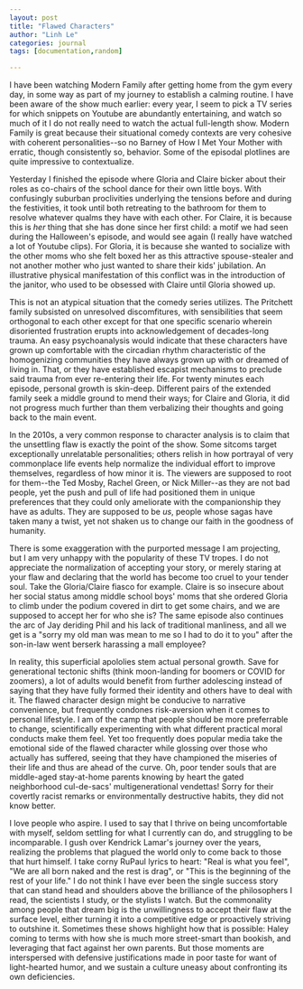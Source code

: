 ```yaml
---
layout: post
title: "Flawed Characters"
author: "Linh Le"
categories: journal
tags: [documentation,random]

---
```

I have been watching Modern Family after getting home from the gym every day, in some way as part of my journey to establish a calming routine. I have been aware of the show much earlier: every year, I seem to pick a TV series for which snippets on Youtube are abundantly entertaining, and watch so much of it I do not really need to watch the actual full-length show. Modern Family is great because their situational comedy contexts are very cohesive with coherent personalities--so no Barney of How I Met Your Mother with erratic, though consistently so, behavior. Some of the episodal plotlines are quite impressive to contextualize.

Yesterday I finished the episode where Gloria and Claire bicker about their roles as co-chairs of the school dance for their own little boys. With confusingly suburban proclivities underlying the tensions before and during the festivities, it took until both retreating to the bathroom for them to resolve whatever qualms they have with each other. For Claire, it is because this is <em>her</em> thing that she has done since her first child: a motif we had seen during the Halloween's episode, and would see again (I really have watched a lot of Youtube clips). For Gloria, it is because she wanted to socialize with the other moms who she felt boxed her as this attractive spouse-stealer and not another mother who just wanted to share their kids' jubilation. An illustrative physical manifestation of this conflict was in the introduction of the janitor, who used to be obsessed with Claire until Gloria showed up.

This is not an atypical situation that the comedy series utilizes. The Pritchett family subsisted on unresolved discomfitures, with sensibilities that seem orthogonal to each other except for that one specific scenario wherein disoriented frustration erupts into acknowledgement of decades-long trauma. An easy psychoanalysis would indicate that these characters have grown up comfortable with the circadian rhythm characteristic of the homogenizing communities they have always grown up with or dreamed of living in. That, or they have established escapist mechanisms to preclude said trauma from ever re-entering their life. For twenty minutes each episode, personal growth is skin-deep. Different pairs of the extended family seek a middle ground to mend their ways; for Claire and Gloria, it did not progress much further than them verbalizing their thoughts and going back to the main event.

In the 2010s, a very common response to character analysis is to claim that the unsettling flaw is exactly the point of the show. Some sitcoms target exceptionally unrelatable personalities; others relish in how portrayal of very commonplace life events help normalize the individual effort to improve themselves, regardless of how minor it is. The viewers are supposed to root for them--the Ted Mosby, Rachel Green, or Nick Miller--as they are not bad people, yet the push and pull of life had positioned them in unique preferences that they could only ameliorate with the companionship they have as adults. They are supposed to be <em>us</em>, people whose sagas have taken many a twist, yet not shaken us to change our faith in the goodness of humanity.

There is some exaggeration with the purported message I am projecting, but I am very unhappy with the popularity of these TV tropes. I do not appreciate the normalization of accepting your story, or merely staring at your flaw and declaring that the world has become too cruel to your tender soul. Take the Gloria/Claire fiasco for example. Claire is so insecure about her social status among middle school boys' moms that she ordered Gloria to climb under the podium covered in dirt to get some chairs, and we are supposed to accept her for who she is? The same episode also continues the arc of Jay deriding Phil and his lack of traditional manliness, and all we get is a "sorry my old man was mean to me so I had to do it to you" after the son-in-law went berserk harassing a mall employee?

In reality, this superficial apololies stem actual personal growth. Save for generational tectonic shifts (think moon-landing for boomers or COVID for zoomers), a lot of adults would benefit from further adolescing instead of saying that they have fully formed their identity and others have to deal with it. The flawed character design might be conducive to narrative convenience, but frequently condones risk-aversion when it comes to personal lifestyle. I am of the camp that people should be more preferrable to change, scientifically experimenting with what different practical moral conducts make them feel. Yet too frequently does popular media take the emotional side of the flawed character while glossing over those who actually has suffered, seeing that they have championed the miseries of their life and thus are ahead of the curve. Oh, poor tender souls that are middle-aged stay-at-home parents knowing by heart the gated neighborhood cul-de-sacs' multigenerational vendettas! Sorry for their covertly racist remarks or environmentally destructive habits, they did not know better.

I love people who aspire. I used to say that I thrive on being uncomfortable with myself, seldom settling for what I currently can do, and struggling to be incomparable. I gush over Kendrick Lamar's journey over the years, realizing the problems that plagued the world only to come back to those that hurt himself. I take corny RuPaul lyrics to heart: "Real is what you feel", "We are all born naked and the rest is drag", or "This is the beginning of the rest of your life." I do not think I have ever been the single success story that can stand head and shoulders above the brilliance of the philosophers I read, the scientists I study, or the stylists I watch. But the commonality among people that dream big is the unwillingness to accept their flaw at the surface level, either turning it into a competitive edge or proactively striving to outshine it. Sometimes these shows highlight how that is possible: Haley coming to terms with how she is much more street-smart than bookish, and leveraging that fact against her own parents. But those moments are interspersed with defensive justifications made in poor taste for want of light-hearted humor, and we sustain a culture uneasy about confronting its own deficiencies.